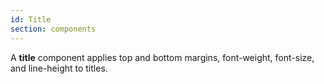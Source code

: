 ```yaml
---
id: Title
section: components
---
```


A **title** component applies top and bottom margins, font-weight, font-size, and line-height to titles.
